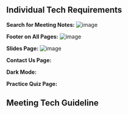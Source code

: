 ## Individual Tech Requirements


**Search for Meeting Notes:**
![image](https://user-images.githubusercontent.com/32562016/172254612-a02e62c2-ddac-4413-a6e2-c38286582cb1.png)


**Footer on All Pages:**
![image](https://user-images.githubusercontent.com/32562016/172254646-60eb737d-e152-4c9c-90e2-704f9cfee825.png)


**Slides Page:**
![image](https://user-images.githubusercontent.com/32562016/172255188-318b548f-7238-40ce-a16d-3c06521dccc4.png)


**Contact Us Page:**


**Dark Mode:**


**Practice Quiz Page:**




## Meeting Tech Guideline
